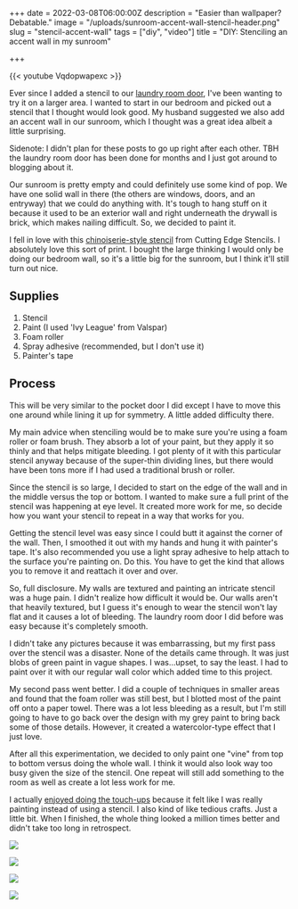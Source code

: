 
+++
date = 2022-03-08T06:00:00Z
description = "Easier than wallpaper? Debatable."
image = "/uploads/sunroom-accent-wall-stencil-header.png"
slug = "stencil-accent-wall"
tags = ["diy", "video"]
title = "DIY: Stenciling an accent wall in my sunroom"

+++

{{< youtube Vqdopwapexc >}}

Ever since I added a stencil to our [laundry room door](https://craftycody.com/crafts/update-laundry-door/), I've been wanting to try it on a larger area. I wanted to start in our bedroom and picked out a stencil that I thought would look good. My husband suggested we also add an accent wall in our sunroom, which I thought was a great idea albeit a little surprising.

Sidenote: I didn't plan for these posts to go up right after each other. TBH the laundry room door has been done for months and I just got around to blogging about it.

Our sunroom is pretty empty and could definitely use some kind of pop. We have one solid wall in there (the others are windows, doors, and an entryway) that we could do anything with. It's tough to hang stuff on it because it used to be an exterior wall and right underneath the drywall is brick, which makes nailing difficult. So, we decided to paint it.

I fell in love with this [chinoiserie-style stencil](https://www.cuttingedgestencils.com/aviant-chinoiserie-wall-stencil-mural-panel-asian-design.html) from Cutting Edge Stencils. I absolutely love this sort of print. I bought the large thinking I would only be doing our bedroom wall, so it's a little big for the sunroom, but I think it'll still turn out nice.

## Supplies

1. Stencil
2. Paint (I used 'Ivy League' from Valspar)
3. Foam roller
4. Spray adhesive (recommended, but I don't use it)
5. Painter's tape

## Process

This will be very similar to the pocket door I did except I have to move this one around while lining it up for symmetry. A little added difficulty there.

My main advice when stenciling would be to make sure you're using a foam roller or foam brush. They absorb a lot of your paint, but they apply it so thinly and that helps mitigate bleeding. I got plenty of it with this particular stencil anyway because of the super-thin dividing lines, but there would have been tons more if I had used a traditional brush or roller.

Since the stencil is so large, I decided to start on the edge of the wall and in the middle versus the top or bottom. I wanted to make sure a full print of the stencil was happening at eye level. It created more work for me, so decide how you want your stencil to repeat in a way that works for you.

Getting the stencil level was easy since I could butt it against the corner of the wall. Then, I smoothed it out with my hands and hung it with painter's tape. It's also recommended you use a light spray adhesive to help attach to the surface you're painting on. Do this. You have to get the kind that allows you to remove it and reattach it over and over.

So, full disclosure. My walls are textured and painting an intricate stencil was a huge pain. I didn't realize how difficult it would be. Our walls aren't that heavily textured, but I guess it's enough to wear the stencil won't lay flat and it causes a lot of bleeding. The laundry room door I did before was easy because it's completely smooth.

I didn't take any pictures because it was embarrassing, but my first pass over the stencil was a disaster. None of the details came through. It was just blobs of green paint in vague shapes. I was...upset, to say the least. I had to paint over it with our regular wall color which added time to this project.

My second pass went better. I did a couple of techniques in smaller areas and found that the foam roller was still best, but I blotted most of the paint off onto a paper towel. There was a lot less bleeding as a result, but I'm still going to have to go back over the design with my grey paint to bring back some of those details. However, it created a watercolor-type effect that I just love.

After all this experimentation, we decided to only paint one "vine" from top to bottom versus doing the whole wall. I think it would also look way too busy given the size of the stencil. One repeat will still add something to the room as well as create a lot less work for me.

I actually [enjoyed doing the touch-ups](https://www.tiktok.com/@codyscraftcorner/video/7069249209811193130?is_from_webapp=1&sender_device=pc&web_id6955495918012057093) because it felt like I was really painting instead of using a stencil. I also kind of like tedious crafts. Just a little bit. When I finished, the whole thing looked a million times better and didn't take too long in retrospect.

![](/uploads/full-wall-with-stencil-complete.jpg)

![](/uploads/pxl_20220303_192439591-mp-2.jpg)

![](/uploads/pxl_20220303_192453630-mp-2.jpg)

![](/uploads/pxl_20220303_192445726-mp-2.jpg)

